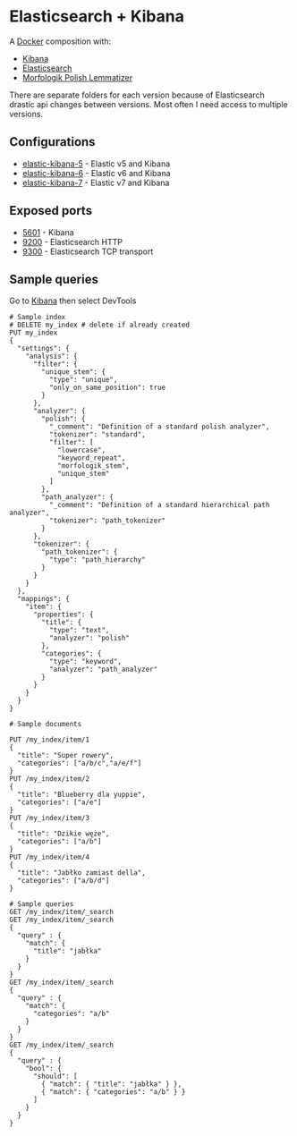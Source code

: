 # Elasticsearch + Kibana

A [Docker](docker) composition with:
- [Kibana](kibana)
- [Elasticsearch](elasticsearch)
- [Morfologik Polish Lemmatizer](morfologik)

There are separate folders for each version because of Elasticsearch drastic api changes between versions.
Most often I need access to multiple versions.

## Configurations
- [elastic-kibana-5](./elastic-kibana-5) - Elastic v5 and Kibana
- [elastic-kibana-6](./elastic-kibana-6) - Elastic v6 and Kibana
- [elastic-kibana-7](./elastic-kibana-7) - Elastic v7 and Kibana

## Exposed ports
- [5601](http://localhost:5601) - Kibana
- [9200](http://localhost:9200) - Elasticsearch HTTP
- [9300](http://localhost:9300) - Elasticsearch TCP transport

## Sample queries

Go to [Kibana](http://localhost:5601) then select DevTools

```
# Sample index
# DELETE my_index # delete if already created
PUT my_index
{
  "settings": {
    "analysis": {
      "filter": {
        "unique_stem": {
          "type": "unique",
          "only_on_same_position": true
        }
      },
      "analyzer": {
        "polish": {
          "_comment": "Definition of a standard polish analyzer",
          "tokenizer": "standard",
          "filter": [
            "lowercase",
            "keyword_repeat",
            "morfologik_stem",
            "unique_stem"
          ]
        },
        "path_analyzer": {
          "_comment": "Definition of a standard hierarchical path analyzer",
          "tokenizer": "path_tokenizer"
        }
      },
      "tokenizer": {
        "path_tokenizer": {
          "type": "path_hierarchy"
        }
      }
    }
  },
  "mappings": {
    "item": {
      "properties": {
        "title": {
          "type": "text",
          "analyzer": "polish"
        },
        "categories": {
          "type": "keyword",
          "analyzer": "path_analyzer"
        }
      }
    }
  }
}

# Sample documents

PUT /my_index/item/1
{
  "title": "Super rowery",
  "categories": ["a/b/c","a/e/f"]
}
PUT /my_index/item/2
{
  "title": "Blueberry dla yuppie",
  "categories": ["a/e"]
}
PUT /my_index/item/3
{
  "title": "Dzikie węże",
  "categories": ["a/b"]
}
PUT /my_index/item/4
{
  "title": "Jabłko zamiast della",
  "categories": ["a/b/d"]
}

# Sample queries
GET /my_index/item/_search
GET /my_index/item/_search
{
  "query" : {
    "match": {
      "title": "jabłka"
    }
  }
}
GET /my_index/item/_search
{
  "query" : {
    "match": {
      "categories": "a/b"
    }
  }
}
GET /my_index/item/_search
{
  "query" : {
    "bool": {
      "should": [
        { "match": { "title": "jabłka" } },
        { "match": { "categories": "a/b" } }
      ]
    }
  }
}
```

[elasticsearch]: https://www.elastic.co/products/elasticsearch
[kibana]: https://www.elastic.co/products/kibana
[morfologik]: https://github.com/allegro/elasticsearch-analysis-morfologik
[docker]: https://www.docker.com/

